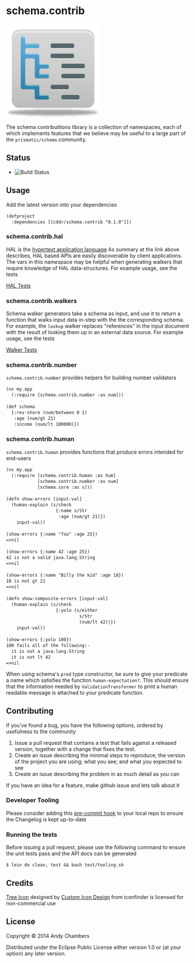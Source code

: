 # schema.contrib

![The Schema Toolbox](resources/icon.png)

The schema contributitons library is a collection of namespaces, each
of which implements features that we believe may be useful to a large
part of the `prismatic/schema` community.

## Status

 * ![Build Status](https://travis-ci.org/cddr/schema.contrib.svg)

## Usage

Add the latest version into your dependencies

```
(defproject
  :dependencies [[cddr/schema.contrib "0.1.0"]])
```

### schema.contrib.hal

HAL is the [hypertext application language](http://stateless.co/hal_specification.html)
As summary at the link above describes, HAL based APIs are easily discoverable by
client applications. The vars in this namespace may be helpful when generating
walkers that require knowledge of HAL data-structures. For example usage, see
the tests

[HAL Tests](https://github.com/cddr/schema.contrib/blob/next/test/schema/contrib/hal_test.clj)

### schema.contrib.walkers

Schema walker generators take a schema as input, and use it to return a
function that walks input data in-step with the the corresponding schema. For
example, the `lookup` walker replaces "references" in the input document
with the result of looking them up in an external data source. For example
usage, see the tests

[Walker Tests](https://github.com/cddr/schema.contrib/blob/next/test/schema/contrib/walkers_test.clj)

### schema.contrib.number

`schema.contrib.number` provides helpers for building number validators

    (ns my.app
      (:require [schema.contrib.number :as num]))
    
    (def schema
      {:rev-share (num/between 0 1)
       :age (num/gt 21)
       :income (num/lt 100000)})

### schema.contrib.human

`schema.contrib.human` provides functions that produce errors intended
for end-users

    (ns my.app
      (:require [schema.contrib.human :as hum]
                [schema.contrib.number :as num]
                [schema.core :as s]))
    
    (defn show-errors [input-val]
      (human-explain (s/check
                       {:name s/Str
                        :age (num/gt 21)})
        input-val))
    
    (show-errors {:name "foo" :age 25})
    =>nil
    
    (show-errors {:name 42 :age 25})
    42 is not a valid java.lang.String
    =>nil
    
    (show-errors {:name "Billy the kid" :age 18})
    18 is not gt 21
    =>nil
    
    (defn show-composite-errors [input-val]
      (human-explain (s/check
                       {:yolo (s/either
                                s/Str
                                (num/lt 42))})
        input-val))
    
    (show-errors {:yolo 100})
    100 fails all of the following:-
      it is not a java.lang.String
      it is not lt 42
    =>nil

When using schema's `pred` type constructor, be sure to give your predicate
a name which satisfies the function `human-expectation?`. This should ensure
that the information needed by `ValidationTransformer` to print a human
readable message is attached to your predicate function.

## Contributing

If you've found a bug, you have the following options, ordered by usefulness
to the community

1. Issue a pull request that contains a test that fails against a released
   version, together with a change that fixes the test.
2. Create an issue describing the minimal steps to reproduce; the version
   of the project you are using; what you see; and what you expected to see
3. Create an issue describing the problem in as much detail as you can

If you have an idea for a feature, make github issue and lets talk about it

### Developer Tooling

Please consider adding this [pre-commit hook](https://gist.github.com/cddr/9906472)
to your local repo to ensure the Changelog is kept up-to-date

### Running the tests

Before issuing a pull request, please use the following command to ensure
the unit tests pass and the API docs can be generated
```
$ lein do clean, test && bash test/tooling.sh
```

## Credits

[Tree Icon](https://www.iconfinder.com/icons/60170/content_tree_icon#size=256) designed by
[Custom Icon Design](http://www.customicondesign.com) from iconfinder is licensed for
non-commercial use
    
## License

Copyright © 2014 Andy Chambers

Distributed under the Eclipse Public License either version 1.0 or (at
your option) any later version.
